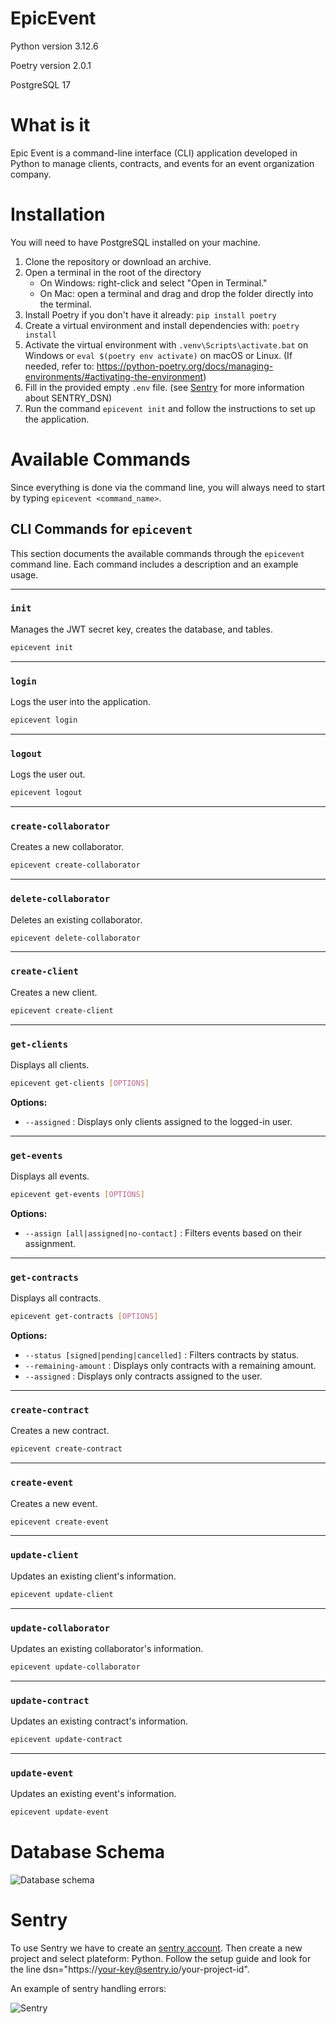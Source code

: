 # EpicEvent

Python version 3.12.6

Poetry version 2.0.1

PostgreSQL 17


# What is it
Epic Event is a command-line interface (CLI) application developed in Python to manage clients, contracts, and events for an event organization company.

# Installation
You will need to have PostgreSQL installed on your machine.
1. Clone the repository or download an archive.
2. Open a terminal in the root of the directory
   - On Windows: right-click and select "Open in Terminal."
   - On Mac: open a terminal and drag and drop the folder directly into the terminal.
3. Install Poetry if you don't have it already: ```pip install poetry```
4. Create a virtual environment and install dependencies with: ```poetry install```
5. Activate the virtual environment with ```.venv\Scripts\activate.bat``` on Windows or ```eval $(poetry env activate)``` on macOS or Linux. (If needed, refer to: https://python-poetry.org/docs/managing-environments/#activating-the-environment)
6. Fill in the provided empty `.env` file. (see [Sentry](#Sentry) for more information about SENTRY_DSN)
7. Run the command ```epicevent init``` and follow the instructions to set up the application.

# Available Commands
Since everything is done via the command line, you will always need to start by typing ```epicevent <command_name>```.

## CLI Commands for `epicevent`

This section documents the available commands through the `epicevent` command line. Each command includes a description and an example usage.

---

### `init`
Manages the JWT secret key, creates the database, and tables.

```bash
epicevent init
```

---

### `login`
Logs the user into the application.

```bash
epicevent login
```

---

### `logout`
Logs the user out.

```bash
epicevent logout
```

---

### `create-collaborator`
Creates a new collaborator.

```bash
epicevent create-collaborator
```

---

### `delete-collaborator`
Deletes an existing collaborator.

```bash
epicevent delete-collaborator
```

---

### `create-client`
Creates a new client.

```bash
epicevent create-client
```

---

### `get-clients`
Displays all clients.

```bash
epicevent get-clients [OPTIONS]
```

**Options:**
- `--assigned` : Displays only clients assigned to the logged-in user.

---

### `get-events`
Displays all events.

```bash
epicevent get-events [OPTIONS]
```

**Options:**
- `--assign [all|assigned|no-contact]` : Filters events based on their assignment.

---

### `get-contracts`
Displays all contracts.

```bash
epicevent get-contracts [OPTIONS]
```

**Options:**
- `--status [signed|pending|cancelled]` : Filters contracts by status.
- `--remaining-amount` : Displays only contracts with a remaining amount.
- `--assigned` : Displays only contracts assigned to the user.

---

### `create-contract`
Creates a new contract.

```bash
epicevent create-contract
```

---

### `create-event`
Creates a new event.

```bash
epicevent create-event
```

---

### `update-client`
Updates an existing client's information.

```bash
epicevent update-client
```

---

### `update-collaborator`
Updates an existing collaborator's information.

```bash
epicevent update-collaborator
```

---

### `update-contract`
Updates an existing contract's information.

```bash
epicevent update-contract
```

---

### `update-event`
Updates an existing event's information.

```bash
epicevent update-event
```

# Database Schema

![Database schema](assets/bdd_schema.png)

# Sentry
To use Sentry we have to create an [sentry account](https://sentry.io/).
Then create a new project and select plateform: Python. Follow the setup guide and look for the line dsn="https://your-key@sentry.io/your-project-id".

An example of sentry handling errors:

![Sentry](assets/sentry.png)
